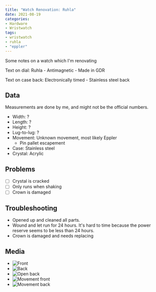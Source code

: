 ```yaml
---
title: "Watch Renovation: Ruhla"
date: 2021-08-19
categories:
- Hardware
- Wristwatch
tags:
- wristwatch
- ruhla
- "eppler"
---
```


Some notes on a watch which I'm renovating

Text on dial: Ruhla - Antimagnetic - Made in GDR

Text on case back: Electronically timed - Stainless steel back

## Data

Measurements are done by me, and might not be the official numbers.

* Width: ?
* Length: ?
* Height: ?
* Lug-to-lug: ?
* Movement: Unknown movement, most likely Eppler
  - Pin pallet escapement
* Case: Stainless steel
* Crystal: Acrylic

## Problems

- [ ] Crystal is cracked
- [ ] Only runs when shaking
- [ ] Crown is damaged

## Troubleshooting

* Opened up and cleaned all parts.
* Wound and let run for 24 hours. It's hard to time because the power reserve seems to be less than 24 hours.
* Crown is damaged and needs replacing

## Media
* ![Front](https://i.imgur.com/eP1to6T.jpg)
* ![Back](https://i.imgur.com/b4ZtF73.jpg)
* ![Open back](https://i.imgur.com/b4ZtF73.jpg)
* ![Movement front](https://i.imgur.com/XoxTz5J.jpg)
* ![Movement back](https://i.imgur.com/KjxXzgI.jpg)

